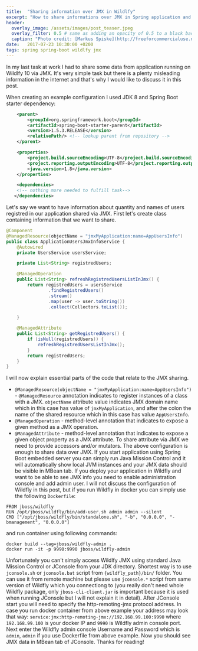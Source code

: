 ```yaml
---
title:  "Sharing information over JMX in Wildlfy"
excerpt: "How to share informations over JMX in Spring application and Wildlfy server"
header:
  overlay_image: /assets/images/post_teaser.jpeg
  overlay_filter: 0.5 # same as adding an opacity of 0.5 to a black background
  caption: "Photo credit: [Markus Spiske](http://freeforcommercialuse.net)"
date:   2017-07-23 10:30:00 +0200
tags: spring spring-boot wildlfy jmx
---
```

 		
In my last task at work I had to share some data from application running on Wildlfy 10 via JMX. It's very simple task but there is a plenty misleading information in the internet and that's why I would like to discuss it in this post.


When creating an example configuration I used JDK 8 and Spring Boot starter dependency:
~~~ xml
    <parent>
        <groupId>org.springframework.boot</groupId>
        <artifactId>spring-boot-starter-parent</artifactId>
        <version>1.5.3.RELEASE</version>
        <relativePath/> <!-- lookup parent from repository -->
    </parent>

    <properties>
        <project.build.sourceEncoding>UTF-8</project.build.sourceEncoding>
        <project.reporting.outputEncoding>UTF-8</project.reporting.outputEncoding>
        <java.version>1.8</java.version>
    </properties>

    <dependencies>
    <!-- nothing more needed to fulfill task-->
   </dependencies>
~~~

Let's say we want to have information about quantity and names of users registred in our application shared via JMX. First let's create class containing information that we want to share.
~~~ java
@Component
@ManagedResource(objectName = "jmxMyApplication:name=AppUsersInfo")
public class ApplicationUsersJmxInfoService {
    @Autowired
    private UsersService usersService;

    private List<String> registredUsers;

    @ManagedOperation
    public List<String> refreshRegistredUsersListInJmx() {
        return registredUsers = usersService
                .findRegistredUsers()
                .stream()
                .map(user -> user.toString())
                .collect(Collectors.toList());

    }

    @ManagedAttribute
    public List<String> getRegistredUsers() {
        if (isNull(registredUsers)) {
            refreshRegistredUsersListInJmx();
        }
        return registredUsers;
    }
}

~~~

I will now explain essential parts of the code that relate to the JMX sharing.  
  * `@ManagedResource(objectName = "jmxMyApplication:name=AppUsersInfo")` - `@ManagedResource` annotation indicates to register instances of a class with a JMX. `objectName` attribute value indicates JMX domain name which in this case has value of `jmxMyApplication`, and after the colon the name of the shared resource which in this case has value `AppUsersInfo`.
  * `@ManagedOperation` - method-level annotation that indicates to expose a given method as a JMX operation.
  * `@ManagedAttribute` - method-level annotation that indicates to expose a given object property as a JMX attribute. To share attribute via JMX we need to provide accessors and/or mutators.
The above configuration is enough to share data over JMX. If you start application using Spring Boot embedded server you can simply run Java Mission Control and it will automatically show local JVM instances and your JMX data should be visible in MBean tab.
If you deploy your application in Wildfly and want to be able to see JMX info you need to enable administration console and add admin user. I will not discuss the configuration of Wildfly in this post, but if you run Wildfly in docker you can simply use the following `Dockerfile`:
~~~
FROM jboss/wildfly
RUN /opt/jboss/wildfly/bin/add-user.sh admin admin --silent
CMD ["/opt/jboss/wildfly/bin/standalone.sh", "-b", "0.0.0.0", "-bmanagement", "0.0.0.0"]
~~~
and run container using following commands:
~~~
docker build --tag=jboss/wildfly-admin . 
docker run -it -p 9990:9990 jboss/wildfly-admin
~~~

Unfortunately you can't simply access Wildlfy JMX using standard Java Mission Control or JConsole from your JDK directory. Shortest way is to use `jconsole.sh` or `jconsole.bat` script from `{wildfly_path}/bin/` folder. You can use it from remote machine but please use `jconsole.*` script from same version of Wildfly which you connectiong to (you really don't need whole Wildfly package, only `jboss-cli-client.jar` is important because it is used when running JConsole but I will not explain it in detail). 
After JConsole start you will need to specify the http-remoting-jmx protocol address. In case you run docker container from above example your address may look that way: `service:jmx:http-remoting-jmx://192.168.99.100:9990` where `192.168.99.100` is your docker IP and `9990` is Wildfly admin console port. Next enter the Wildfly admin console Username and Password which is `admin`, `admin` if you use Dockerfile from above example. Now you should see JMX data in MBean tab of JConsole. Thanks for reading!  


